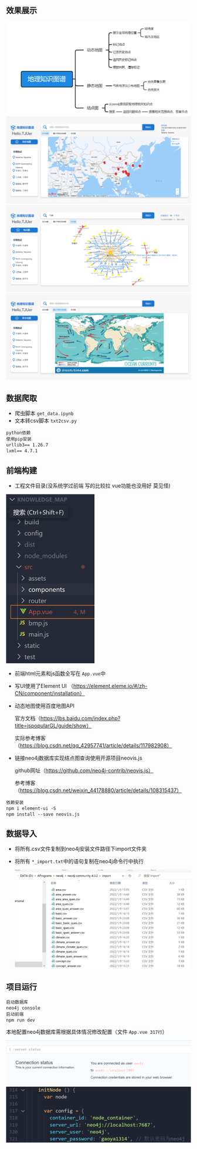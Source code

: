 ## 效果展示

<img src="./pics/structure-pic.png" style="zoom:60%;" />

<img src="./pics/dynamicmap.png" style="zoom:60%;" />

<img src="./pics/nodemap.png" style="zoom:60%;" />

<img src="./pics/static.png" style="zoom:60%;" />

## 数据爬取

- 爬虫脚本 `get_data.ipynb`
- 文本转csv脚本 `txt2csv.py`

```
python依赖
使用pip安装
urllib3== 1.26.7
lxml== 4.7.1
```

## 前端构建

- 工程文件目录(没系统学过前端 写的比较拉 vue功能也没用好 莫见怪)

<img src="./pics/structure.png" style="zoom:60%;" />

- 前端html元素和js函数全写在 `App.vue`中
- 写UI使用了Element UI （https://element.eleme.io/#/zh-CN/component/installation）
- 动态地图使用百度地图API

  官方文档（https://lbs.baidu.com/index.php?title=jspopularGL/guide/show）

  实际参考博客（https://blog.csdn.net/qq_42957741/article/details/117982908）
- 链接neo4j数据库实现结点图查询使用开源项目neovis.js

  github网址（https://github.com/neo4j-contrib/neovis.js）

  参考博客（https://blog.csdn.net/weixin_44178880/article/details/108315437）

```
依赖安装
npm i element-ui -S
npm install --save neovis.js
```

## 数据导入

- 将所有.csv文件复制到neo4j安装文件路径下import文件夹
- 将所有 `*_import.txt`中的语句复制在neo4j命令行中执行

  <img src="./pics/neo4j-import.png" style="zoom:50%;" />

## 项目运行

```
启动数据库
neo4j console
启动前端
npm run dev
```

本地配置neo4j数据库需根据具体情况修改配置（文件 `App.vue 317行`）

<img src="./pics/neo4j-host.png" style="zoom:50%;" />

<img src="./pics/neo4j-account.png" alt="image-20220111210750184" style="zoom:50%;" />
